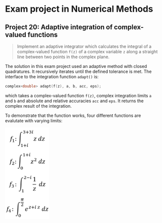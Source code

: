 # Exam project in Numerical Methods

## Project 20: Adaptive integration of complex-valued functions

> Implement an adaptive integrator which calculates the integral of a complex-valued function `f(z)` of a complex variable `z` along a straight line between two points in the complex plane.

The solution in this exam project used an adaptive method with closed quadratures. It recursively iterates until the defined tolerance is met. The interface to the integration function `adapt()` is:

```c++
complex<double> adapt(f(z), a, b, acc, eps);
```
which takes a complex-valued function `f(z)`, complex integration limits `a` and `b` and absolute and relative accuracies `acc` and `eps`. It returns the complex result of the integration.

To demonstrate that the function works, four different functions are evalutate with varying limits:

![Integrals evaluated](integrals.png)
